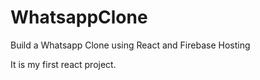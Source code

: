 # WhatsappClone
Build a Whatsapp Clone using React and Firebase Hosting

It is my first react project.
